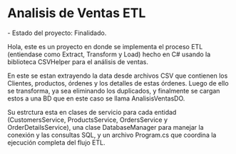 <h1>Analisis de Ventas ETL</h1>
- Estado del proyecto: Finalidado.

<P>Hola, este es un proyecto en donde se implementa el proceso ETL (entiendase como Extract, Transform y Load) hecho en C# usando la biblioteca CSVHelper para el análisis de ventas.</P> 
En este se estan extrayendo la data desde archivos CSV que contienen los Clientes, productos, órdenes y los detalles de estas órdenes. Luego de ello se transforma, ya sea eliminando los duplicados, y finalmente se cargan estos a una BD que en este caso se llama AnalisisVentasDO. 
<p>Su estrctura esta en clases de servicio para cada entidad (CustomersService, ProductsService, OrdersService y OrderDetailsService), una clase DatabaseManager para manejar la conexión y las consultas SQL, y un archivo Program.cs que coordina la ejecución completa del flujo ETL.</p>

